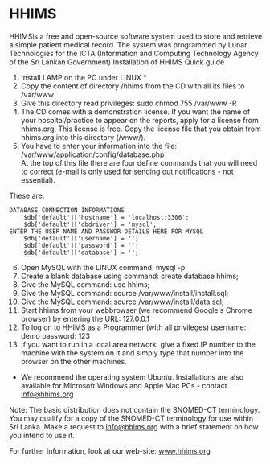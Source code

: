 # HHIMS
HHIMSis a free and open-source software system used to store and retrieve a simple patient medical record. The system was programmed by Lunar Technologies for the ICTA (Information and Computing Technology Agency of the Sri Lankan Government)
Installation of HHIMS
Quick guide

1. Install LAMP on the PC under LINUX * 
2. Copy the content of directory /hhims from the CD with all its files to /var/www 
3. Give this directory read privileges: sudo chmod 755 /var/www -R
4. The CD comes with a demonstration license. If you want the name of your hospital/practice to appear on the reports, 
apply for a license from hhims.org. This license is free. Copy the license file that you obtain from hhims.org into this directory (/www/).
5. You have to enter your information into the file: /var/www/application/config/database.php  
At the top of this file there are four define commands that you will need to correct (e-mail is only used for sending out notifications - not essential). 

These are:

	DATABASE CONNECTION INFORMATIONS
		$db['default']['hostname'] = 'localhost:3306';
		$db['default']['dbdriver'] = 'mysql';
	ENTER THE USER NAME AND PASSWOR DETAILS HERE FOR MYSQL
		$db['default']['username'] = '';
		$db['default']['password'] = '';
		$db['default']['database'] = '';

6. Open MySQL with the LINUX command: mysql -p
7. Create a blank database using command: create database hhims;
8. Give the MySQL command: use hhims;
8. Give the MySQL command: source /var/www/install/install.sql;
9. Give the MySQL command: source /var/www/install/data.sql;
10. Start hhims from your webbrowser (we recommend Google's Chrome browser) by entering the URL: 127.0.0.1
11. To log on to HHIMS as a Programmer (with all privileges) username: demo  password: 123
12. If you want to run in a local area network, give a fixed IP number to the machine with the system on it and 
simply type that number into the browser on the other machines.

* We recommend the operating system Ubuntu. Installations are also available for Microsoft Windows and Apple Mac PCs - contact info@hhims.org

Note: The basic distribution does not contain the SNOMED-CT terminology. 
You may qualify for a copy of the SNOMED-CT terminology for use within Sri Lanka. 
Make a request to info@hhims.org with a brief statement on how you intend to use it.

For further information, look at our web-site: www.hhims.org
